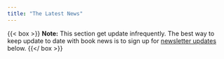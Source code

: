```yaml
---
title: "The Latest News"
---
```


{{< box >}}
**Note:** This section get update infrequently. The best way to keep update to date with book news is to sign up for [newsletter updates](#footer) below.
{{</ box >}}
